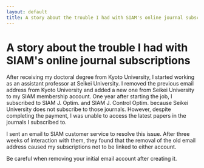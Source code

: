 ```yaml
---
layout: default
title: A story about the trouble I had with SIAM's online journal subscriptions
---
```


# A story about the trouble I had with SIAM's online journal subscriptions


After receiving my doctoral degree from Kyoto University, I started working as an assistant professor at Seikei University. I removed the previous email address from Kyoto University and added a new one from Seikei University to my SIAM membership account. One year after starting the job, I subscribed to SIAM J. Optim. and SIAM J. Control Optim. because Seikei University does not subscribe to those journals. However, despite completing the payment, I was unable to access the latest papers in the journals I subscribed to.

I sent an email to SIAM customer service to resolve this issue. After three weeks of interaction with them, they found that the removal of the old email address caused my subscriptions not to be linked to either account.

Be careful when removing your initial email account after creating it.
